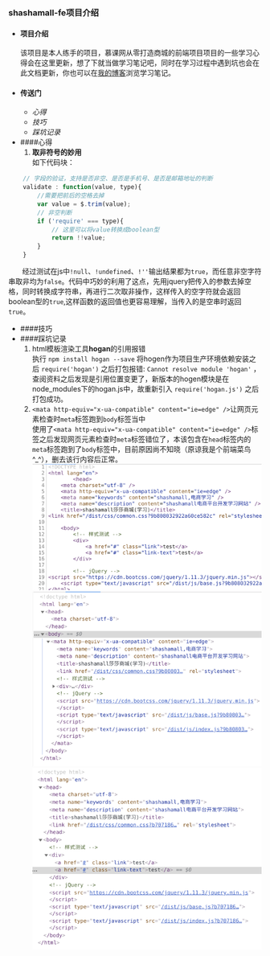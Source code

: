 ### shashamall-fe项目介绍
- #### 项目介绍
  该项目是本人练手的项目，慕课网从零打造商城的前端项目项目的一些学习心得会在这里更新，想了下就当做学习笔记吧，同时在学习过程中遇到坑也会在此文档更新，你也可以在[我的博客](https://www.cnblogs.com/linkzz/ "linkzz的博客")浏览学习笔记。
- #### 传送门
    - *心得*
    - *技巧*
    - *踩坑记录*
- ####心得
    1. **取非符号的妙用**</br>
    如下代码块：
```javascript
    // 字段的验证，支持是否非空、是否是手机号、是否是邮箱地址的判断
    validate : function(value, type){
        //需要把前后的空格去掉
        var value = $.trim(value);
        // 非空判断
        if ('require' === type){
            // 这里可以将value转换成boolean型
            return !!value;
        }
    }
```
&nbsp;&nbsp;&nbsp;&nbsp;&nbsp;&nbsp;&nbsp;经过测试在js中`!null`、`!undefined`、`!''`输出结果都为`true`，而任意非空字符串取非均为`false`。代码中巧妙的利用了这点，先用jquery把传入的参数去掉空格，同时转换成字符串，再进行二次取非操作，这样传入的空字符就会返回boolean型的`true`,这样函数的返回值也更容易理解，当传入的是空串时返回`true`。

- ####技巧
- ####踩坑记录
    1. html模板渲染工具**hogan**的引用报错<br/>
    执行 `npm install hogan --save` 将hogen作为项目生产环境依赖安装之后 `require('hogan')` 之后打包报错: `Cannot resolve module 'hogan'` ，查阅资料之后发现是引用位置变更了，新版本的hogen模块是在node_modules下的hogan.js中，故重新引入 `require('hogan.js')` 之后打包成功。
    2. `<mata http-equiv="x-ua-compatible" content="ie=edge" />`让网页元素检查时`meta`标签跑到`body`标签当中<br/>
    使用了`<mata http-equiv="x-ua-compatible" content="ie=edge" />`标签之后发现网页元素检查时`meta`标签错位了，本该包含在`head`标签内的`meta`标签跑到了`body`标签中，目前原因尚不知晓（原谅我是个前端菜鸟 ^_^），删去该行内容后正常。<br>
    ![源代码显示正常](screenshot/before1.png "源代码显示正常")
    ![meta标签表现错位](screenshot/before2.png "meta标签表现错位")
    ![修改后显示正常](screenshot/after.png "修改后显示正常")




